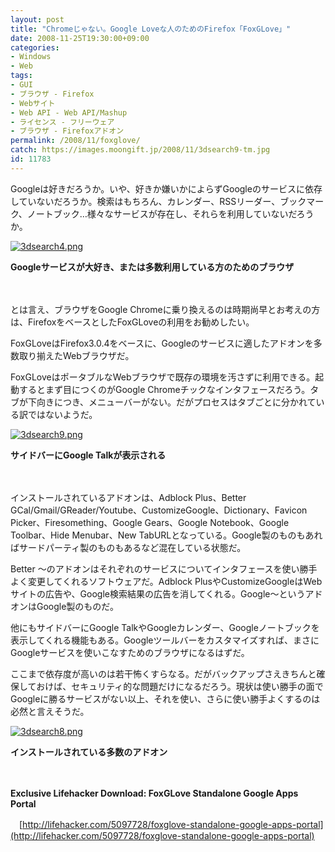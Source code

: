 ```yaml
---
layout: post
title: "Chromeじゃない。Google Loveな人のためのFirefox「FoxGLove」"
date: 2008-11-25T19:30:00+09:00
categories:
- Windows
- Web
tags: 
- GUI
- ブラウザ - Firefox
- Webサイト
- Web API - Web API/Mashup
- ライセンス - フリーウェア
- ブラウザ - Firefoxアドオン
permalink: /2008/11/foxglove/
catch: https://images.moongift.jp/2008/11/3dsearch9-tm.jpg
id: 11783
---
```

Googleは好きだろうか。いや、好きか嫌いかによらずGoogleのサービスに依存していないだろうか。検索はもちろん、カレンダー、RSSリーダー、ブックマーク、ノートブック…様々なサービスが存在し、それらを利用していないだろうか。

  

[![3dsearch4.png](https://images.moongift.jp/2008/11/3dsearch4-tm1.jpg)](https://images.moongift.jp/2008/11/3dsearch41.png)  
  
**Googleサービスが大好き、または多数利用している方のためのブラウザ**

  

　

  

とは言え、ブラウザをGoogle Chromeに乗り換えるのは時期尚早とお考えの方は、FirefoxをベースとしたFoxGLoveの利用をお勧めしたい。

  

FoxGLoveはFirefox3.0.4をベースに、Googleのサービスに適したアドオンを多数取り揃えたWebブラウザだ。

  
  
<!--more-->  

FoxGLoveはポータブルなWebブラウザで既存の環境を汚さずに利用できる。起動するとまず目につくのがGoogle Chromeチックなインタフェースだろう。タブが下向きにつき、メニューバーがない。だがプロセスはタブごとに分かれている訳ではないようだ。

  

[![3dsearch9.png](https://images.moongift.jp/2008/11/3dsearch9-tm.jpg)](https://images.moongift.jp/2008/11/3dsearch9.png)  
  
**サイドバーにGoogle Talkが表示される**

  

　

  

インストールされているアドオンは、Adblock Plus、Better GCal/Gmail/GReader/Youtube、CustomizeGoogle、Dictionary、Favicon Picker、Firesomething、Google Gears、Google Notebook、Google Toolbar、Hide Menubar、New TabURLとなっている。Google製のものもあればサードパーティ製のものもあるなど混在している状態だ。

  

Better 〜のアドオンはそれぞれのサービスについてインタフェースを使い勝手よく変更してくれるソフトウェアだ。Adblock PlusやCustomizeGoogleはWebサイトの広告や、Google検索結果の広告を消してくれる。Google〜というアドオンはGoogle製のものだ。

  

他にもサイドバーにGoogle TalkやGoogleカレンダー、Googleノートブックを表示してくれる機能もある。Googleツールバーをカスタマイズすれば、まさにGoogleサービスを使いこなすためのブラウザになるはずだ。

  

ここまで依存度が高いのは若干怖くすらなる。だがバックアップさえきちんと確保しておけば、セキュリティ的な問題だけになるだろう。現状は使い勝手の面でGoogleに勝るサービスがない以上、それを使い、さらに使い勝手よくするのは必然と言えそうだ。

  

[![3dsearch8.png](https://images.moongift.jp/2008/11/3dsearch8-tm2.jpg)](https://images.moongift.jp/2008/11/3dsearch82.png)  
  
**インストールされている多数のアドオン**

  

　

  

**Exclusive Lifehacker Download: FoxGLove Standalone Google Apps Portal**  
  
　[http://lifehacker.com/5097728/foxglove-standalone-google-apps-portal](http://lifehacker.com/5097728/foxglove-standalone-google-apps-portal)

  
